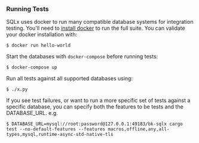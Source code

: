 

### Running Tests
SQLx uses docker to run many compatible database systems for integration testing. You'll need to [install docker](https://docs.docker.com/engine/) to run the full suite. You can validate your docker installation with:
    
    $ docker run hello-world

Start the databases with `docker-compose` before running tests: 

    $ docker-compose up

Run all tests against all supported databases using:

    $ ./x.py

If you see test failures, or want to run a more specific set of tests against a specific database, you can specify both the features to be tests and the DATABASE_URL. e.g.

    $ DATABASE_URL=mysql://root:password@127.0.0.1:49183/bk-sqlx cargo test --no-default-features --features macros,offline,any,all-types,mysql,runtime-async-std-native-tls
